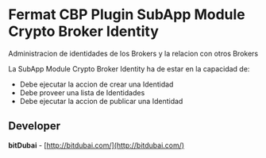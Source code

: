 # Fermat CBP Plugin SubApp Module Crypto Broker Identity

Administracion de identidades de los Brokers y la relacion con otros Brokers

La SubApp Module Crypto Broker Identity ha de estar en la capacidad de:

* Debe ejecutar la accion de crear una Identidad
* Debe proveer una lista de Identidades
* Debe ejecutar la accion de publicar una Identidad

## Developer

**bitDubai** - [http://bitdubai.com/](http://bitdubai.com/)
